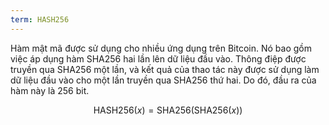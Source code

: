 ```yaml
---
term: HASH256
---
```


Hàm mật mã được sử dụng cho nhiều ứng dụng trên Bitcoin. Nó bao gồm việc áp dụng hàm SHA256 hai lần lên dữ liệu đầu vào. Thông điệp được truyền qua SHA256 một lần, và kết quả của thao tác này được sử dụng làm dữ liệu đầu vào cho một lần truyền qua SHA256 thứ hai. Do đó, đầu ra của hàm này là 256 bit.

$$\text{HASH256}(x) = \text{SHA256}(\text{SHA256}(x))$$